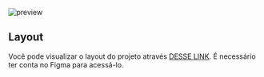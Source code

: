  
 
 ![preview](https://user-images.githubusercontent.com/69219137/201175872-3fb04238-0ef6-40a9-8062-9a2139c889f8.png)




## Layout

Você pode visualizar o layout do projeto através  [DESSE LINK]([https://www.figma.com/community/file/1169028052212317700](https://www.figma.com/file/J9m0zSwnqdEFAIFOxr72cj/Stage-03---Formul%C3%A1rio-avan%C3%A7ado-(Copy))). É necessário ter conta no Figma para acessá-lo.

